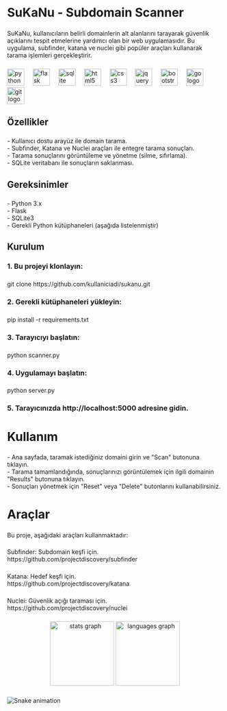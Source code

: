 <h1 align="left">SuKaNu - Subdomain Scanner</h1>

###

<p align="left">SuKaNu, kullanıcıların belirli domainlerin alt alanlarını tarayarak güvenlik açıklarını tespit etmelerine yardımcı olan bir web uygulamasıdır. Bu uygulama, subfinder, katana ve nuclei gibi popüler araçları kullanarak tarama işlemleri gerçekleştirir.</p>

###

<div align="left">
  <img src="https://cdn.jsdelivr.net/gh/devicons/devicon/icons/python/python-original.svg" height="40" alt="python logo"  />
  <img width="12" />
  <img src="https://cdn.jsdelivr.net/gh/devicons/devicon/icons/flask/flask-original.svg" height="40" alt="flask logo"  />
  <img width="12" />
  <img src="https://cdn.jsdelivr.net/gh/devicons/devicon/icons/sqlite/sqlite-original.svg" height="40" alt="sqlite logo"  />
  <img width="12" />
  <img src="https://cdn.jsdelivr.net/gh/devicons/devicon/icons/html5/html5-original.svg" height="40" alt="html5 logo"  />
  <img width="12" />
  <img src="https://cdn.jsdelivr.net/gh/devicons/devicon/icons/css3/css3-original.svg" height="40" alt="css3 logo"  />
  <img width="12" />
  <img src="https://cdn.jsdelivr.net/gh/devicons/devicon/icons/jquery/jquery-original.svg" height="40" alt="jquery logo"  />
  <img width="12" />
  <img src="https://cdn.jsdelivr.net/gh/devicons/devicon/icons/bootstrap/bootstrap-original.svg" height="40" alt="bootstrap logo"  />
  <img width="12" />
  <img src="https://cdn.jsdelivr.net/gh/devicons/devicon/icons/go/go-original.svg" height="40" alt="go logo"  />
  <img width="12" />
  <img src="https://cdn.jsdelivr.net/gh/devicons/devicon/icons/git/git-original.svg" height="40" alt="git logo"  />
</div>

###

<h2 align="left">Özellikler</h2>

###

<p align="left">- Kullanıcı dostu arayüz ile domain tarama.<br>- Subfinder, Katana ve Nuclei araçları ile entegre tarama sonuçları.<br>- Tarama sonuçlarını görüntüleme ve yönetme (silme, sıfırlama).<br>- SQLite veritabanı ile sonuçların saklanması.</p>

###

<h2 align="left">Gereksinimler</h2>

###

<p align="left">- Python 3.x<br>- Flask<br>- SQLite3<br>- Gerekli Python kütüphaneleri (aşağıda listelenmiştir)</p>

###

<h2 align="left">Kurulum</h2>

###

<h3 align="left">1. Bu projeyi klonlayın:</h3>

###

<p align="left">git clone https://github.com/kullaniciadi/sukanu.git</p>

###

<h3 align="left">2. Gerekli kütüphaneleri yükleyin:</h3>

###

<p align="left">pip install -r requirements.txt</p>

###

<h3 align="left">3. Tarayıcıyı başlatın:</h3>

###

<p align="left">python scanner.py</p>

###

<h3 align="left">4. Uygulamayı başlatın:</h3>

###

<p align="left">python server.py</p>

###

<h3 align="left">5. Tarayıcınızda http://localhost:5000 adresine gidin.</h3>

###

<h1 align="left">Kullanım</h1>

###

<p align="left">-    Ana sayfada, taramak istediğiniz domaini girin ve "Scan" butonuna tıklayın.<br>-    Tarama tamamlandığında, sonuçlarınızı görüntülemek için ilgili domainin "Results" butonuna tıklayın.<br>-    Sonuçları yönetmek için "Reset" veya "Delete" butonlarını kullanabilirsiniz.</p>

###

<h1 align="left">Araçlar</h1>

###

<p align="left">Bu proje, aşağıdaki araçları kullanmaktadır:</p>

###

<p align="left">Subfinder: Subdomain keşfi için.<br>    https://github.com/projectdiscovery/subfinder</p>

###

<p align="left">Katana: Hedef keşfi için.<br>    https://github.com/projectdiscovery/katana</p>

###

<p align="left">Nuclei: Güvenlik açığı taraması için.<br>    https://github.com/projectdiscovery/nuclei</p>

###

<div align="center">
  <img src="https://github-readme-stats.vercel.app/api?username=milkaytanoglu&hide_title=false&hide_rank=false&show_icons=true&include_all_commits=true&count_private=true&disable_animations=false&theme=dracula&locale=en&hide_border=false&order=1" height="150" alt="stats graph"  />
  <img src="https://github-readme-stats.vercel.app/api/top-langs?username=milkaytanoglu&locale=en&hide_title=false&layout=compact&card_width=320&langs_count=5&theme=dracula&hide_border=false&order=2" height="150" alt="languages graph"  />
</div>

###

<img src="https://raw.githubusercontent.com/milkaytanoglu/milkaytanoglu/output/snake.svg" alt="Snake animation" />

###
